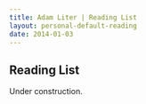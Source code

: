 ```yaml
---
title: Adam Liter | Reading List
layout: personal-default-reading
date: 2014-01-03
---
```


## Reading List

Under construction.

<!--
This reading list serves a few purposes. Primarily, it's a handy means for me to keep track of things that I want to read in addition to being a reminder to myself to (!actually) read them. I thought I would put it on the internet in case anyone is interested in knowing what I'm reading and would recommend reading.

Once finished, if I do a writeup of what I read that I feel like sharing, I'll add a link to either a blog post or a handout about that particular reading, if anyone is interested. Though, again, these will likely be primarily for my own benefit, should I wish to revisit that work in the future.

Things are organized (more or less) by topic and then alphabetically.

### Currently reading

- Pietroski, Paul M. 2006. *Events and semantic architecture*. Oxford, UK: Oxford University Press paperback edn.

### Activism

### Linguistics

### Philosophy

-->
